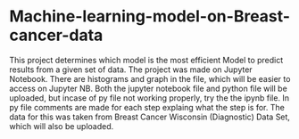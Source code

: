 # Machine-learning-model-on-Breast-cancer-data
This project determines which model is the most efficient Model to predict results from a given set of data.
The project was made on Jupyter Notebook.
There are histograms and graph in the file, which will be easier to access on Jupyter NB.
Both the jupyter notebook file and python file will be uploaded, but incase of py file not working properly, try the the ipynb file.
In py file comments are made for each step explaing what the step is for.
The data for this was taken from Breast Cancer Wisconsin (Diagnostic) Data Set, which will also be uploaded.
